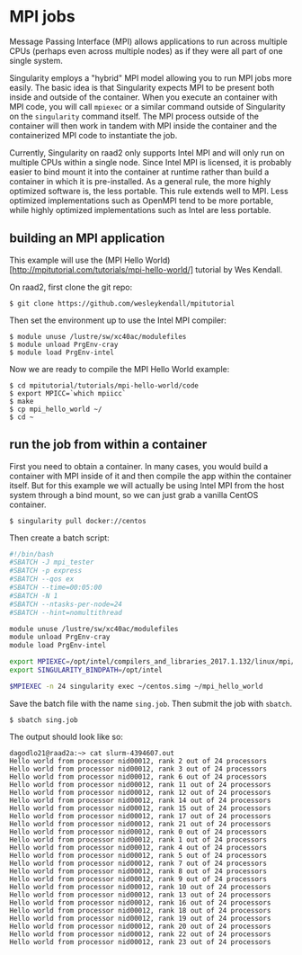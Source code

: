 # MPI jobs

Message Passing Interface (MPI) allows applications to run across 
multiple CPUs (perhaps even across multiple nodes) as if they 
were all part of one single system.

Singularity employs a "hybrid" MPI model allowing you to run MPI
jobs more easily. The basic idea is that Singularity expects MPI
to be present both inside and outside of the container.  When 
you execute an container with MPI code, you will call `mpiexec`
or a similar command outside of Singularity on the `singularity`
command itself. The MPI process outside of the container will 
then work in tandem with MPI inside the container and the 
containerized MPI code to instantiate the job.  

Currently, Singularity on raad2 only supports Intel MPI and 
will only run on multiple CPUs within a single node. Since 
Intel MPI is licensed, it is probably easier to bind mount
it into the container at runtime rather than build a container in
which it is pre-installed. As a general rule, the more highly 
optimized software is, the less portable. This rule extends well
to MPI. Less optimized implementations such as OpenMPI tend to be 
more portable, while highly optimized implementations such as 
Intel are less portable. 

## building an MPI application 

This example will use the (MPI Hello World)[http://mpitutorial.com/tutorials/mpi-hello-world/] 
tutorial by Wes Kendall. 

On raad2, first clone the git repo:

```
$ git clone https://github.com/wesleykendall/mpitutorial
```

Then set the environment up to use the Intel MPI compiler:

```
$ module unuse /lustre/sw/xc40ac/modulefiles
$ module unload PrgEnv-cray
$ module load PrgEnv-intel
``` 

Now we are ready to compile the MPI Hello World example:

```
$ cd mpitutorial/tutorials/mpi-hello-world/code
$ export MPICC=`which mpiicc`
$ make
$ cp mpi_hello_world ~/
$ cd ~
```

## run the job from within a container

First you need to obtain a container. In many cases, you would 
build a container with MPI inside of it and then compile the app
within the container itself. But for this example we will actually
be using Intel MPI from the host system through a bind mount, so
we can just grab a vanilla CentOS container. 

```
$ singularity pull docker://centos
```

Then create a batch script:

```sh
#!/bin/bash
#SBATCH -J mpi_tester
#SBATCH -p express
#SBATCH --qos ex
#SBATCH --time=00:05:00
#SBATCH -N 1
#SBATCH --ntasks-per-node=24
#SBATCH --hint=nomultithread

module unuse /lustre/sw/xc40ac/modulefiles
module unload PrgEnv-cray
module load PrgEnv-intel

export MPIEXEC=/opt/intel/compilers_and_libraries_2017.1.132/linux/mpi/intel64/bin/mpiexec.hydra
export SINGULARITY_BINDPATH=/opt/intel

$MPIEXEC -n 24 singularity exec ~/centos.simg ~/mpi_hello_world
```

Save the batch file with the name `sing.job`.  Then submit the job
with `sbatch`. 

```
$ sbatch sing.job
```

The output should look like so:

```
dagodlo21@raad2a:~> cat slurm-4394607.out
Hello world from processor nid00012, rank 2 out of 24 processors
Hello world from processor nid00012, rank 3 out of 24 processors
Hello world from processor nid00012, rank 6 out of 24 processors
Hello world from processor nid00012, rank 11 out of 24 processors
Hello world from processor nid00012, rank 12 out of 24 processors
Hello world from processor nid00012, rank 14 out of 24 processors
Hello world from processor nid00012, rank 15 out of 24 processors
Hello world from processor nid00012, rank 17 out of 24 processors
Hello world from processor nid00012, rank 21 out of 24 processors
Hello world from processor nid00012, rank 0 out of 24 processors
Hello world from processor nid00012, rank 1 out of 24 processors
Hello world from processor nid00012, rank 4 out of 24 processors
Hello world from processor nid00012, rank 5 out of 24 processors
Hello world from processor nid00012, rank 7 out of 24 processors
Hello world from processor nid00012, rank 8 out of 24 processors
Hello world from processor nid00012, rank 9 out of 24 processors
Hello world from processor nid00012, rank 10 out of 24 processors
Hello world from processor nid00012, rank 13 out of 24 processors
Hello world from processor nid00012, rank 16 out of 24 processors
Hello world from processor nid00012, rank 18 out of 24 processors
Hello world from processor nid00012, rank 19 out of 24 processors
Hello world from processor nid00012, rank 20 out of 24 processors
Hello world from processor nid00012, rank 22 out of 24 processors
Hello world from processor nid00012, rank 23 out of 24 processors
```
